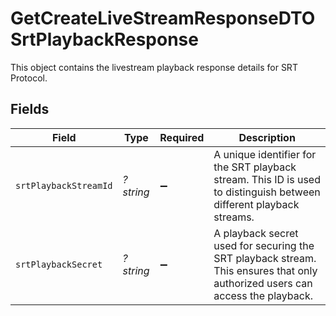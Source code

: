 # GetCreateLiveStreamResponseDTOSrtPlaybackResponse

This object contains the livestream playback response details for SRT Protocol.


## Fields

| Field                                                                                                                         | Type                                                                                                                          | Required                                                                                                                      | Description                                                                                                                   |
| ----------------------------------------------------------------------------------------------------------------------------- | ----------------------------------------------------------------------------------------------------------------------------- | ----------------------------------------------------------------------------------------------------------------------------- | ----------------------------------------------------------------------------------------------------------------------------- |
| `srtPlaybackStreamId`                                                                                                         | *?string*                                                                                                                     | :heavy_minus_sign:                                                                                                            | A unique identifier for the SRT playback stream. This ID is used to distinguish between different playback streams.           |
| `srtPlaybackSecret`                                                                                                           | *?string*                                                                                                                     | :heavy_minus_sign:                                                                                                            | A playback secret used for securing the SRT playback stream. This ensures that only authorized users can access the playback. |